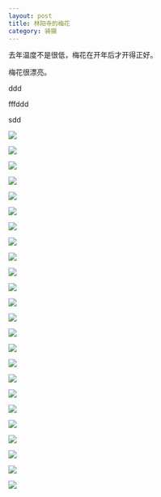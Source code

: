 ```yaml
---
layout: post
title: 林阳寺的梅花
category: 骑摄
---
```


去年温度不是很低，梅花在开年后才开得正好。

梅花很漂亮。

ddd


fffddd


sdd

![](http://imglf.nosdn.127.net/img/RHNjcVRJeFhJdmhpcmV0aWJlM2pHcm1EWmc5cGkzRG1VejhyM3pzR1FaY0NIWEdZNHptRFZnPT0.jpg?imageView&thumbnail=2000y1500&type=jpg&quality=96&stripmeta=0&type=jpg)

![](http://imglf0.nosdn.127.net/img/RHNjcVRJeFhJdmhpcmV0aWJlM2pHbjhRTHZaU1pwY0dDV2t1Uk4xZExFQ0Jra1dicjg0NVZBPT0.jpg?imageView&thumbnail=2000y1500&type=jpg&quality=96&stripmeta=0&type=jpg)

<!--more-->

![](http://imglf1.nosdn.127.net/img/RHNjcVRJeFhJdmhpcmV0aWJlM2pHdm1YS2c2aERib3BTdEQ1dFp1cjg4cS9zQk9rL2xkVmxBPT0.jpg?imageView&thumbnail=2000y1500&type=jpg&quality=96&stripmeta=0&type=jpg)

![](http://imglf1.nosdn.127.net/img/RHNjcVRJeFhJdmhpcmV0aWJlM2pHcVRZODBNNm5sYi9CeXNnWmJtRjRqT2dSRFBzMEhFWVJBPT0.jpg?imageView&thumbnail=2000y1500&type=jpg&quality=96&stripmeta=0&type=jpg)

![](http://imglf2.nosdn.127.net/img/RHNjcVRJeFhJdmhpcmV0aWJlM2pHZzBaMEkyRG1IVzJCY203czczZ3U4bTBVdTAzU0Nld29nPT0.jpg?imageView&thumbnail=2000y1500&type=jpg&quality=96&stripmeta=0&type=jpg)

![](http://imglf2.nosdn.127.net/img/RHNjcVRJeFhJdmhpcmV0aWJlM2pHdlpVeWxRcVBMVmI3R0paVk5zeTJoem10Ym8zMUQ4a2lnPT0.jpg?imageView&thumbnail=2000y1500&type=jpg&quality=96&stripmeta=0&type=jpg)

![](http://imglf1.nosdn.127.net/img/RHNjcVRJeFhJdmhpcmV0aWJlM2pHblM5c0VBVkFSR1NhTERhOHMyNitvZUowZ0xLY3h2bXdnPT0.jpg?imageView&thumbnail=2000y1500&type=jpg&quality=96&stripmeta=0&type=jpg)

![](http://imglf1.nosdn.127.net/img/RHNjcVRJeFhJdmhpcmV0aWJlM2pHc1Y1SHFzQkY5OXdvT1NGcTNnc1RIVnZrMTNCQWxNTllRPT0.jpg?imageView&thumbnail=2000y1500&type=jpg&quality=96&stripmeta=0&type=jpg)

![](http://imglf.nosdn.127.net/img/RHNjcVRJeFhJdmhpcmV0aWJlM2pHcHRFTVJWVGduU0NmSDgreG8wdHUrVFRLazEyMGplWWlRPT0.jpg?imageView&thumbnail=2000y1500&type=jpg&quality=96&stripmeta=0&type=jpg)

![](http://imglf.nosdn.127.net/img/RHNjcVRJeFhJdmhpcmV0aWJlM2pHclBJUDM5MVBHSVhhcHcyalI2di9XdkV0Y0MzcEFUVFhRPT0.jpg?imageView&thumbnail=2000y1500&type=jpg&quality=96&stripmeta=0&type=jpg)

![](http://imglf2.nosdn.127.net/img/RHNjcVRJeFhJdmdyTTdWdDN6RXhSTXVBTi9FNFA5TVZQYktXWGZYUTEwMFA0aWVzd2Rqck13PT0.jpg?imageView&thumbnail=2000y1500&type=jpg&quality=96&stripmeta=0&type=jpg)

![](http://imglf2.nosdn.127.net/img/RHNjcVRJeFhJdmdyTTdWdDN6RXhSTGtRN2M1ZWZxZzNKbnZXeDV5ckpnQUNYYU1mOWZoTkh3PT0.jpg?imageView&thumbnail=2000y1500&type=jpg&quality=96&stripmeta=0&type=jpg)

![](http://imglf2.nosdn.127.net/img/RHNjcVRJeFhJdmdyTTdWdDN6RXhSQmhjUWtxN1QyaVdkSlYzSUZDam5FMGlmYW4zc2REYnNnPT0.jpg?imageView&thumbnail=2000y1500&type=jpg&quality=96&stripmeta=0&type=jpg)

![](http://imglf0.nosdn.127.net/img/RHNjcVRJeFhJdmdyTTdWdDN6RXhSQzRXMEJVR1FTR3YzT2M4d05lL2daYmh1WmNreU5rRWhRPT0.jpg?imageView&thumbnail=2000y1500&type=jpg&quality=96&stripmeta=0&type=jpg)

![](http://imglf2.nosdn.127.net/img/RHNjcVRJeFhJdmdyTTdWdDN6RXhSSnRYcUNYUmhhaW5wZFZGRytOTmNxUThybHp5VTY5ZitRPT0.jpg?imageView&thumbnail=2000y1500&type=jpg&quality=96&stripmeta=0&type=jpg)

![](http://imglf.nosdn.127.net/img/RHNjcVRJeFhJdmdyTTdWdDN6RXhSSkFMZFppYk5TYU8yMzhGeWxGVFpzalZlNkFZbUkxSFRBPT0.jpg?imageView&thumbnail=2000y1500&type=jpg&quality=96&stripmeta=0&type=jpg)

![](http://imglf0.nosdn.127.net/img/RHNjcVRJeFhJdmdyTTdWdDN6RXhSSGVvVm5lcytIMm1FdUYvdVFNU01tZG9GdFNLRXZCMzlRPT0.jpg?imageView&thumbnail=2000y1500&type=jpg&quality=96&stripmeta=0&type=jpg)

![](http://imglf1.nosdn.127.net/img/RHNjcVRJeFhJdmdyTTdWdDN6RXhSQWlaa3BtZkVMMmUxU25GbXRFb0hlc1M0ZUcxYWVDUERRPT0.jpg?imageView&thumbnail=2000y1500&type=jpg&quality=96&stripmeta=0&type=jpg)

![](http://imglf1.nosdn.127.net/img/RHNjcVRJeFhJdmdyTTdWdDN6RXhSRDBqMm8vZnI4MHhRd2lLRGkwNThIN3JzcStLWloxbEd3PT0.jpg?imageView&thumbnail=2000y1500&type=jpg&quality=96&stripmeta=0&type=jpg)

![](http://imglf2.nosdn.127.net/img/RHNjcVRJeFhJdmdyTTdWdDN6RXhSRFVpVmV0ZzJXNENFaWtZNVRLWS9zeHROMzNIeTFRWERnPT0.jpg?imageView&thumbnail=2000y1500&type=jpg&quality=96&stripmeta=0&type=jpg)

![](http://imglf.nosdn.127.net/img/RHNjcVRJeFhJdmdyTTdWdDN6RXhSRmR1U3hFaXpuaUY3S1NNd05BZ0VhWWFQNnNDM2QxZHdRPT0.jpg?imageView&thumbnail=2000y1500&type=jpg&quality=96&stripmeta=0&type=jpg)

![](http://imglf2.nosdn.127.net/img/RHNjcVRJeFhJdmdyTTdWdDN6RXhSSlY3Wi9jOVVDZVhVOXZ4K1VXcXFTeEtnNkZCS3dYMVhnPT0.jpg?imageView&thumbnail=2000y1500&type=jpg&quality=96&stripmeta=0&type=jpg)

![](http://imglf1.nosdn.127.net/img/RHNjcVRJeFhJdmdyTTdWdDN6RXhSTUFBRnhwWEJKaTRaalpIelNxbVRIWVR1WHJJT2dyajRRPT0.jpg?imageView&thumbnail=2000y1500&type=jpg&quality=96&stripmeta=0&type=jpg)

![](http://imglf2.nosdn.127.net/img/RHNjcVRJeFhJdmdyTTdWdDN6RXhSQmFnMWhFdGtpMGlpaW1Jc3N6YXJ5T0dhZk5JZWVxSnBnPT0.jpg?imageView&thumbnail=2000y1500&type=jpg&quality=96&stripmeta=0&type=jpg)
